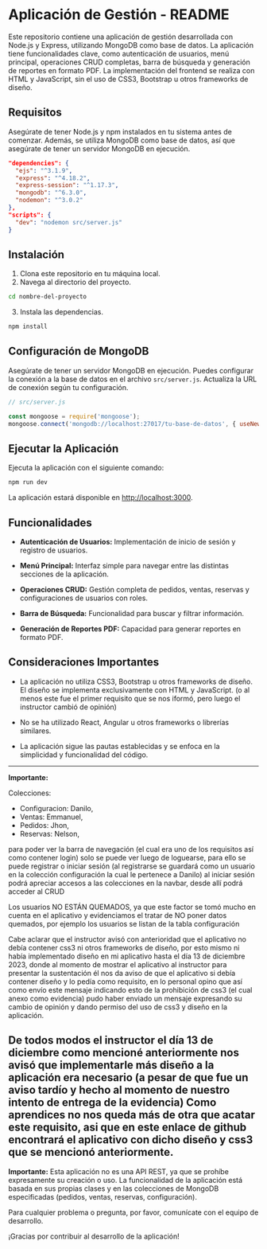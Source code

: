 # Aplicación de Gestión - README

Este repositorio contiene una aplicación de gestión desarrollada con Node.js y Express, utilizando MongoDB como base de datos. La aplicación tiene funcionalidades clave, como autenticación de usuarios, menú principal, operaciones CRUD completas, barra de búsqueda y generación de reportes en formato PDF. La implementación del frontend se realiza con HTML y JavaScript, sin el uso de CSS3, Bootstrap u otros frameworks de diseño.

## Requisitos

Asegúrate de tener Node.js y npm instalados en tu sistema antes de comenzar. Además, se utiliza MongoDB como base de datos, así que asegúrate de tener un servidor MongoDB en ejecución.

```json
"dependencies": {
  "ejs": "^3.1.9",
  "express": "^4.18.2",
  "express-session": "^1.17.3",
  "mongodb": "^6.3.0",
  "nodemon": "^3.0.2"
},
"scripts": {
  "dev": "nodemon src/server.js"
}
```

## Instalación

1. Clona este repositorio en tu máquina local.
2. Navega al directorio del proyecto.

```bash
cd nombre-del-proyecto
```

3. Instala las dependencias.

```bash
npm install
```

## Configuración de MongoDB

Asegúrate de tener un servidor MongoDB en ejecución. Puedes configurar la conexión a la base de datos en el archivo `src/server.js`. Actualiza la URL de conexión según tu configuración.

```javascript
// src/server.js

const mongoose = require('mongoose');
mongoose.connect('mongodb://localhost:27017/tu-base-de-datos', { useNewUrlParser: true, useUnifiedTopology: true });
```

## Ejecutar la Aplicación

Ejecuta la aplicación con el siguiente comando:

```bash
npm run dev
```

La aplicación estará disponible en [http://localhost:3000](http://localhost:3000).

## Funcionalidades

- **Autenticación de Usuarios:** Implementación de inicio de sesión y registro de usuarios.

- **Menú Principal:** Interfaz simple para navegar entre las distintas secciones de la aplicación.

- **Operaciones CRUD:** Gestión completa de pedidos, ventas, reservas y configuraciones de usuarios con roles.

- **Barra de Búsqueda:** Funcionalidad para buscar y filtrar información.

- **Generación de Reportes PDF:** Capacidad para generar reportes en formato PDF.

## Consideraciones Importantes

- La aplicación no utiliza CSS3, Bootstrap u otros frameworks de diseño. El diseño se implementa exclusivamente con HTML y JavaScript. (o al menos este fue el primer requisito que se nos iformó, pero luego el instructor cambió de opinión)

- No se ha utilizado React, Angular u otros frameworks o librerías similares.

- La aplicación sigue las pautas establecidas y se enfoca en la simplicidad y funcionalidad del código.

---

**Importante:** 

Colecciones:

- Configuracion: Danilo,
- Ventas: Emmanuel,
- Pedidos: Jhon,
- Reservas: Nelson,

para poder ver la barra de navegación (el cual era uno de los requisitos así como contener login) solo se puede ver luego de loguearse, para ello se puede registrar o iniciar sesión (al registrarse se guardará como un usuario en la colección configuración la cual le pertenece a Danilo) al iniciar sesión podrá apreciar accesos a las colecciones en la navbar, desde allí podrá acceder al CRUD


Los usuarios NO ESTÁN QUEMADOS, ya que este factor se tomó mucho en cuenta en el aplicativo y evidenciamos el tratar de NO poner datos quemados, por ejemplo los usuarios se listan de la tabla configuración


Cabe aclarar que el instructor avisó con anterioridad que el aplicativo no debía contener css3 ni otros frameworks de diseño, por esto mismo ni había implementado diseño en mi aplicativo hasta el día 13 de diciembre 2023, donde al momento de mostrar el aplicativo al instructor para presentar la sustentación él nos da aviso de que el aplicativo si debía contener diseño y lo pedía como requisito, en lo personal opino que así como envío este mensaje indicando esto de la prohibición de css3 (el cual anexo como evidencia) pudo haber enviado un mensaje expresando su cambio de opinión y dando permiso del uso de css3 y diseño en la aplicación.


De todos modos el instructor el día 13 de diciembre como mencioné anteriormente nos avisó que implementarle más diseño a la aplicación era necesario (a pesar de que fue un aviso tardío y hecho al momento de nuestro intento de entrega de la evidencia)
Como aprendices no nos queda más de otra que acatar este requisito, asi que en este enlace de github encontrará el aplicativo con dicho diseño y css3 que se mencionó anteriormente.
---

**Importante:** Esta aplicación no es una API REST, ya que se prohíbe expresamente su creación o uso. La funcionalidad de la aplicación está basada en sus propias clases y en las colecciones de MongoDB especificadas (pedidos, ventas, reservas, configuración).

Para cualquier problema o pregunta, por favor, comunícate con el equipo de desarrollo.

¡Gracias por contribuir al desarrollo de la aplicación!
